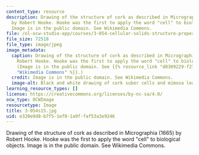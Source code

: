 ```yaml
---
content_type: resource
description: Drawing of the structure of cork as described in Micrographia (1665)
  by Robert Hooke. Hooke was the first to apply the word "cell" to biological objects.
  Image is in the public domain. See Wikimedia Commons.
file: /ol-ocw-studio-app/courses/3-054-cellular-solids-structure-properties-and-applications-spring-2015/e320e9d8b7f51ef01a9ffaf53a3e9246_3-054s15.jpg
file_size: 72518
file_type: image/jpeg
image_metadata:
  caption: Drawing of the structure of cork as described in Micrographia (1665) by
    Robert Hooke. Hooke was the first to apply the word "cell" to biological objects.
    (Image is in the public domain. See {{% resource_link "d0309229-f27a-43cc-9c15-c1d9bf7f4ab1"
    "Wikimedia Commons" %}}.)
  credit: Image is in the public domain. See Wikimedia Commons.
  image-alt: Black and white drawing of cork suber cells and mimosa leaves.
learning_resource_types: []
license: https://creativecommons.org/licenses/by-nc-sa/4.0/
ocw_type: OCWImage
resourcetype: Image
title: 3-054s15.jpg
uid: e320e9d8-b7f5-1ef0-1a9f-faf53a3e9246
---
```

Drawing of the structure of cork as described in Micrographia (1665) by Robert Hooke. Hooke was the first to apply the word "cell" to biological objects. Image is in the public domain. See Wikimedia Commons.